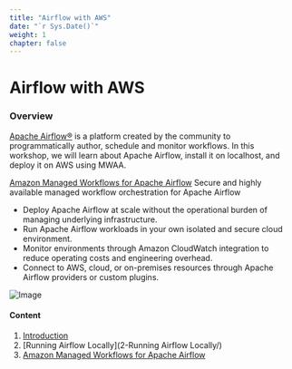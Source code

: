 ```yaml
---
title: "Airflow with AWS"
date: "`r Sys.Date()`"
weight: 1
chapter: false
---
```


# Airflow with AWS

### Overview

[Apache Airflow®](https://airflow.apache.org/) is a platform created by the community to programmatically author, schedule and monitor workflows. In this workshop,
we will learn about Apache Airflow, install it on localhost, and deploy it on AWS using MWAA.

[Amazon Managed Workflows for Apache Airflow](https://aws.amazon.com/vi/managed-workflows-for-apache-airflow/) Secure
and highly available
managed workflow orchestration for Apache Airflow

- Deploy Apache Airflow at scale without the operational burden of managing underlying infrastructure.
- Run Apache Airflow workloads in your own isolated and secure cloud environment.
- Monitor environments through Amazon CloudWatch integration to reduce operating costs and engineering overhead.
- Connect to AWS, cloud, or on-premises resources through Apache Airflow providers or custom plugins.


![Image](/repo_pmt_ws-fcj-003/images/001.png)

#### Content

1. [Introduction](1-Introduction/)
2. [Running Airflow Locally](2-Running Airflow Locally/)
3. [Amazon Managed Workflows for Apache Airflow](3-MWAA/)